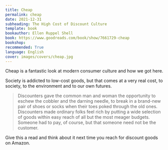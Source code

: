 ```yaml
---
title: Cheap
permalink: cheap
date: 2021-12-31
subheading: The High Cost of Discount Culture
template: book
bookauthor: Ellen Ruppel Shell
book: https://www.goodreads.com/book/show/7661729-cheap
bookshop: 
recommended: True
language: English
cover: images/covers/cheap.jpg
---
```


Cheap is a fantastic look at modern consumer culture and how we got here.

Society is addicted to low-cost goods, but that comes at a very real cost, to society, to the environment and to our own futures.

> Discounters gave the common man and woman the opportunity to eschew the cobbler and the darning needle, to break in a brand-new pair of shoes or socks when their toes poked through the old ones. Discounters made ordinary folks feel rich by putting a wide selection of goods within easy reach of all but the most meager budgets. Someone had to pay, of course, but that someone need not be the customer.

Give this a read and think about it next time you reach for discount goods on Amazon.